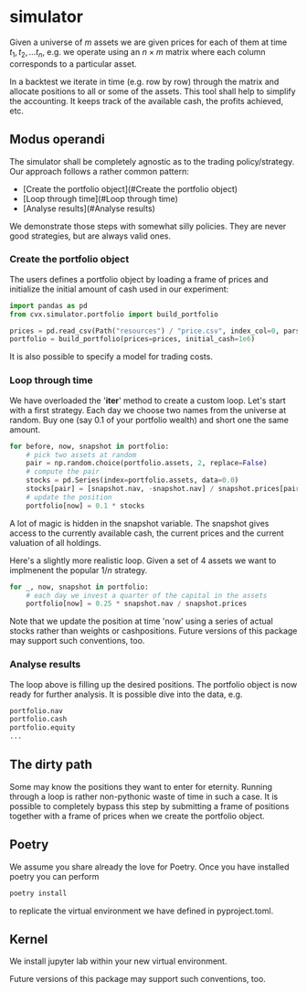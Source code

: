 # simulator

Given a universe of $m$ assets we are given prices for each of them at time $t_1, t_2, \ldots t_n$, 
e.g. we operate using an $n \times m$ matrix where each column corresponds to a particular asset.

In a backtest we iterate in time (e.g. row by row) through the matrix and allocate positions to all or some of the assets.
This tool shall help to simplify the accounting. It keeps track of the available cash, the profits achieved, etc.

## Modus operandi

The simulator shall be completely agnostic as to the trading policy/strategy.
Our approach follows a rather common pattern:

* [Create the portfolio object](#Create the portfolio object)
* [Loop through time](#Loop through time)
* [Analyse results](#Analyse results)

We demonstrate those steps with somewhat silly policies. They are never good strategies, but are always valid ones.

### Create the portfolio object

The users defines a portfolio object by loading a frame of prices and initialize the initial amount of cash used in our experiment:

```python
import pandas as pd
from cvx.simulator.portfolio import build_portfolio

prices = pd.read_csv(Path("resources") / "price.csv", index_col=0, parse_dates=True, header=0).ffill(
portfolio = build_portfolio(prices=prices, initial_cash=1e6)
```

It is also possible to specify a model for trading costs.

### Loop through time

We have overloaded the '__iter__' method to create a custom loop. 
Let's start with a first strategy. Each day we choose two names from the universe at random.
Buy one (say 0.1 of your portfolio wealth) and short one the same amount.

```python
for before, now, snapshot in portfolio:
    # pick two assets at random
    pair = np.random.choice(portfolio.assets, 2, replace=False)
    # compute the pair
    stocks = pd.Series(index=portfolio.assets, data=0.0)
    stocks[pair] = [snapshot.nav, -snapshot.nav] / snapshot.prices[pair].values
    # update the position 
    portfolio[now] = 0.1 * stocks
```

A lot of magic is hidden in the snapshot variable. 
The snapshot gives access to the currently available cash, the current prices and the current valuation of all holdings.

Here's a slightly more realistic loop. Given a set of $4$ assets we want to implmenent the popular $1/n$ strategy.

```python
for _, now, snapshot in portfolio:
    # each day we invest a quarter of the capital in the assets
    portfolio[now] = 0.25 * snapshot.nav / snapshot.prices
```

Note that we update the position at time 'now' using a series of actual stocks rather than weights or cashpositions.
Future versions of this package may support such conventions, too.

### Analyse results

The loop above is filling up the desired positions. The portfolio object is now ready for further analysis.
It is possible dive into the data, e.g.

```python
portfolio.nav
portfolio.cash
portfolio.equity
...
``` 

## The dirty path

Some may know the positions they want to enter for eternity. Running through a loop is rather non-pythonic waste of time in such a case.
It is possible to completely bypass this step by submitting a frame of positions together with a frame of prices when we create the portfolio object.

## Poetry

We assume you share already the love for Poetry. Once you have installed poetry you can perform

```bash
poetry install
```

to replicate the virtual environment we have defined in pyproject.toml.  

## Kernel

We install jupyter lab within your new virtual environment. 

Future versions of this package may support such conventions, too.


